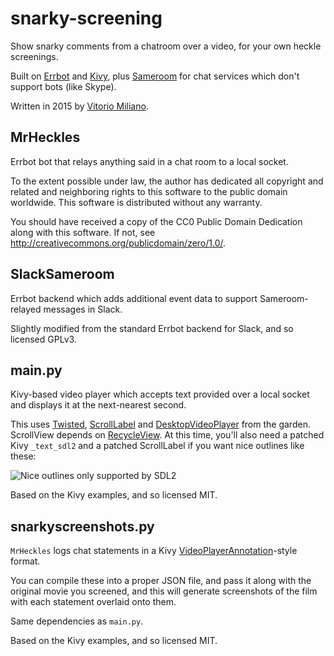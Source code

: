 # snarky-screening
Show snarky comments from a chatroom over a video, for your own heckle screenings.

Built on [Errbot](http://errbot.io) and [Kivy](http://kivy.org), plus [Sameroom](https://sameroom.io/) for chat services which don't support bots (like Skype).

Written in 2015 by [Vitorio Miliano](http://vitor.io/).

## MrHeckles
Errbot bot that relays anything said in a chat room to a local socket.

To the extent possible under law, the author has dedicated all copyright and related and neighboring rights to this software to the public domain worldwide.  This software is distributed without any warranty.

You should have received a copy of the CC0 Public Domain Dedication along with this software.  If not, see <http://creativecommons.org/publicdomain/zero/1.0/>.

## SlackSameroom
Errbot backend which adds additional event data to support Sameroom-relayed messages in Slack.

Slightly modified from the standard Errbot backend for Slack, and so licensed GPLv3.

## main.py
Kivy-based video player which accepts text provided over a local socket and displays it at the next-nearest second.

This uses [Twisted](http://kivy.org/docs/guide/other-frameworks.html), [ScrollLabel](https://github.com/kivy-garden/garden.scrolllabel) and [DesktopVideoPlayer](https://github.com/kivy-garden/garden.desktopvideoplayer) from the garden.  ScrollView depends on [RecycleView](https://github.com/kivy-garden/garden.recycleview).  At this time, you'll also need a patched Kivy `_text_sdl2` and a patched ScrollLabel if you want nice outlines like these:

![Nice outlines only supported by SDL2](http://i.imgur.com/JAoqAYr.png)

Based on the Kivy examples, and so licensed MIT.

## snarkyscreenshots.py
`MrHeckles` logs chat statements in a Kivy [VideoPlayerAnnotation](http://kivy.org/docs/api-kivy.uix.videoplayer.html)-style format.

You can compile these into a proper JSON file, and pass it along with the original movie you screened, and this will generate screenshots of the film with each statement overlaid onto them.

Same dependencies as `main.py`.

Based on the Kivy examples, and so licensed MIT.
